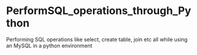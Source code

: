 # PerformSQL_operations_through_Python
Performing SQL operations like select, create table, join etc all while using an MySQL in a python environment
